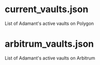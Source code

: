 # current_vaults.json
List of Adamant's active vaults on Polygon

# arbitrum_vaults.json
List of Adamant's active vaults on Arbitrum

